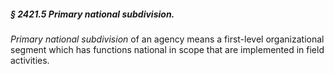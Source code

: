 ##### § 2421.5 Primary national subdivision. #####

*Primary national subdivision* of an agency means a first-level organizational segment which has functions national in scope that are implemented in field activities.